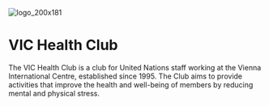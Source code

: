 ![logo_200x181](https://github.com/VICHealthClub/VICHealthClub/assets/153489620/66c2055b-7712-4b34-9610-3d2eca97a2b2)

# VIC Health Club

The VIC Health Club is a club for United Nations staff working at the Vienna International Centre, established since 1995. The Club aims to provide activities that improve the health and well-being of members by reducing mental and physical stress.
